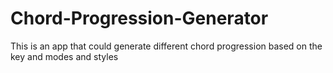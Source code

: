 # Chord-Progression-Generator
This is an app that could generate different chord progression based on the key and modes and styles
